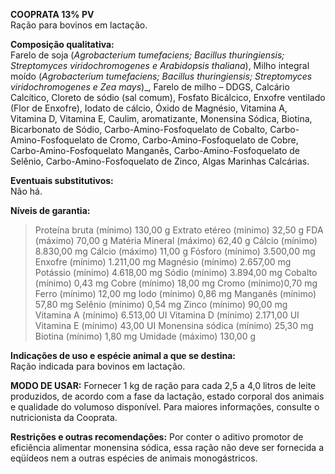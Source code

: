 ﻿**COOPRATA 13% PV**                                                   
Ração para bovinos em lactação.

**Composição qualitativa:**                                                                  
Farelo de soja (*Agrobacterium tumefaciens; Bacillus thuringiensis; Streptomyces viridochromogenes e Arabidopsis thaliana*), Milho integral moído (*Agrobacterium tumefaciens; Bacillus thuringiensis; Streptomyces viridochromogenes e Zea mays*)_, Farelo de milho – DDGS, Calcário Calcítico, Cloreto de sódio (sal comum), Fosfato Bicálcico, Enxofre ventilado (Flor de Enxofre), Iodato de cálcio, Óxido de Magnésio, Vitamina A, Vitamina D, Vitamina E, Caulim, aromatizante, Monensina Sódica, Biotina, Bicarbonato de Sódio, Carbo-Amino-Fosfoquelato de Cobalto, Carbo-Amino-Fosfoquelato de Cromo, Carbo-Amino-Fosfoquelato de Cobre, Carbo-Amino-Fosfoquelato Manganês, Carbo-Amino-Fosfoquelato de Selênio, Carbo-Amino-Fosfoquelato de Zinco, Algas Marinhas Calcárias.

**Eventuais substitutivos:**                                                                      
Não há.

**Níveis de garantia:**
>Proteína bruta (mínimo) 130,00 g
>Extrato etéreo (mínimo) 32,50 g
>FDA (máximo) 70,00 g
>Matéria Mineral (máximo) 62,40 g
>Cálcio (mínimo) 8.830,00 mg
>Cálcio (máximo) 11,00 g
>Fósforo (mínimo) 3.500,00 mg
>Enxofre (mínimo) 1.211,00 mg
>Magnésio (mínimo) 2.657,00 mg
>Potássio (mínimo) 4.618,00 mg
>Sódio (mínimo) 3.894,00 mg
>Cobalto (mínimo) 0,43 mg
>Cobre (mínimo) 18,00 mg
>Cromo (mínimo)0,70 mg
>Ferro (mínimo) 12,00 mg
>Iodo (mínimo) 0,86 mg
>Manganês (mínimo) 57,80 mg
>Selênio (mínimo) 0,54 mg
>Zinco (mínimo) 90,00 mg
>Vitamina A (mínimo) 6.513,00 UI
>Vitamina D (mínimo) 2.171,00 UI
>Vitamina E (mínimo) 43,00 UI
>Monensina sódica (mínimo) 25,30 mg
>Biotina (mínimo) 1,80 mg
>Umidade (máximo) 130,00 g

**Indicações de uso e espécie animal a que se destina:**                                                                                 
Ração indicada para bovinos em lactação.

**MODO DE USAR:**
Fornecer 1 kg de ração para cada 2,5 a 4,0 litros de leite produzidos, de acordo com a fase da lactação, estado corporal dos animais e qualidade do volumoso disponível. Para maiores informações, consulte o nutricionista da Cooprata.

**Restrições e outras recomendações:**
Por conter o aditivo promotor de eficiência alimentar monensina sódica, essa ração não deve ser fornecida a eqüídeos nem a outras espécies de animais monogástricos.



